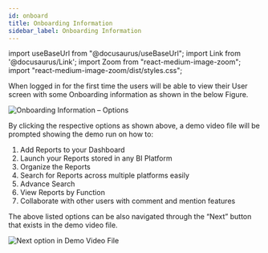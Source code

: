 ```yaml
---
id: onboard
title: Onboarding Information
sidebar_label: Onboarding Information
---
```


import useBaseUrl from "@docusaurus/useBaseUrl";
import Link from '@docusaurus/Link';
import Zoom from "react-medium-image-zoom";
import "react-medium-image-zoom/dist/styles.css";

When logged in for the first time the users will be able to view their User screen with some Onboarding information as shown in the below Figure.

<div style={{textAlign: 'center'}}>
  <Zoom>
    <img alt="Onboarding Information – Options" src={useBaseUrl('doc-images/user-guide/on1.png')}/>
  </Zoom>
</div>

By clicking the respective options as shown above, a demo video file will be prompted showing the demo run on how to:

1. Add Reports to your Dashboard
1. Launch your Reports stored in any BI Platform
1. Organize the Reports
1. Search for Reports across multiple platforms easily
1. Advance Search
1. View Reports by Function
1. Collaborate with other users with comment and mention features

The above listed options can be also navigated through the “Next” button that exists in the demo video file.

<div style={{textAlign: 'center'}}>
  <Zoom>
    <img alt="Next option in Demo Video File" src={useBaseUrl('doc-images/user-guide/dv.png')}/>
  </Zoom>
</div>